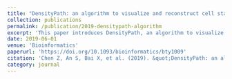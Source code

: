 ```yaml
---
title: "DensityPath: an algorithm to visualize and reconstruct cell state-transition path on density landscape for single-cell RNA sequencing data"
collection: publications
permalink: /publication/2019-densitypath-algorithm
excerpt: 'This paper introduces DensityPath, an algorithm to visualize and reconstruct cell state-transition paths on density landscapes for single-cell RNA sequencing data.'
date: 2019-06-01
venue: 'Bioinformatics'
paperurl: 'https://doi.org/10.1093/bioinformatics/bty1009'
citation: 'Chen Z, An S, Bai X, et al. (2019). &quot;DensityPath: an algorithm to visualize and reconstruct cell state-transition path on density landscape for single-cell RNA sequencing data.&quot; <i>Bioinformatics</i>. 35(15): 2593-2601.'
category: journal
---
```


